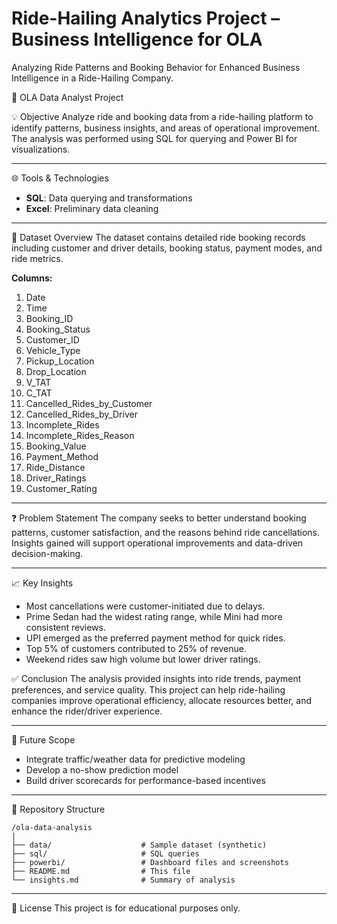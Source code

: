 # Ride-Hailing Analytics Project – Business Intelligence for OLA 


Analyzing Ride Patterns and Booking Behavior for Enhanced Business Intelligence in a Ride-Hailing Company.

 🚗 OLA Data Analyst Project

 💡 Objective
Analyze ride and booking data from a ride-hailing platform to identify patterns, business insights, and areas of operational improvement. The analysis was performed using SQL for querying and Power BI for visualizations.

---

 🌐 Tools & Technologies
- **SQL**: Data querying and transformations
- **Excel**: Preliminary data cleaning

---

 📂 Dataset Overview
The dataset contains detailed ride booking records including customer and driver details, booking status, payment modes, and ride metrics.

 **Columns:**
1. Date
2. Time
3. Booking_ID
4. Booking_Status
5. Customer_ID
6. Vehicle_Type
7. Pickup_Location
8. Drop_Location
9. V_TAT
10. C_TAT
11. Cancelled_Rides_by_Customer
12. Cancelled_Rides_by_Driver
13. Incomplete_Rides
14. Incomplete_Rides_Reason
15. Booking_Value
16. Payment_Method
17. Ride_Distance
18. Driver_Ratings
19. Customer_Rating

---

 ❓ Problem Statement
The company seeks to better understand booking patterns, customer satisfaction, and the reasons behind ride cancellations. Insights gained will support operational improvements and data-driven decision-making.


---

 📈 Key Insights
- Most cancellations were customer-initiated due to delays.
- Prime Sedan had the widest rating range, while Mini had more consistent reviews.
- UPI emerged as the preferred payment method for quick rides.
- Top 5% of customers contributed to 25% of revenue.
- Weekend rides saw high volume but lower driver ratings.


✅ Conclusion
The analysis provided insights into ride trends, payment preferences, and service quality. This project can help ride-hailing companies improve operational efficiency, allocate resources better, and enhance the rider/driver experience.

---

 🚀 Future Scope
- Integrate traffic/weather data for predictive modeling
- Develop a no-show prediction model
- Build driver scorecards for performance-based incentives

---

 📁 Repository Structure
```
/ola-data-analysis
|
├── data/                    # Sample dataset (synthetic)
├── sql/                     # SQL queries
├── powerbi/                 # Dashboard files and screenshots
├── README.md                # This file
└── insights.md              # Summary of analysis
```

---

 📖 License
This project is for educational purposes only.



